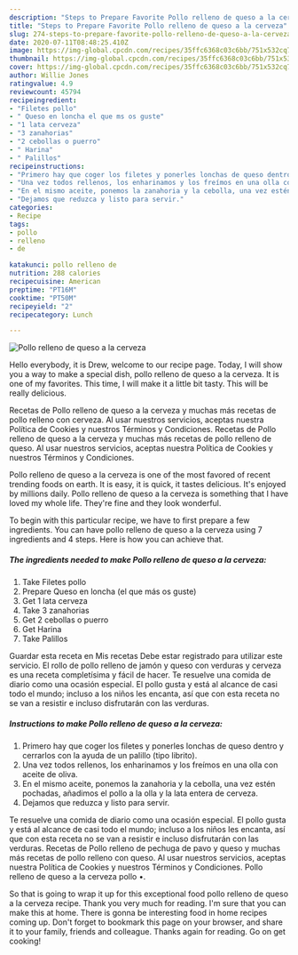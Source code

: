 ```yaml
---
description: "Steps to Prepare Favorite Pollo relleno de queso a la cerveza"
title: "Steps to Prepare Favorite Pollo relleno de queso a la cerveza"
slug: 274-steps-to-prepare-favorite-pollo-relleno-de-queso-a-la-cerveza
date: 2020-07-11T08:48:25.410Z
image: https://img-global.cpcdn.com/recipes/35ffc6368c03c6bb/751x532cq70/pollo-relleno-de-queso-a-la-cerveza-foto-principal.jpg
thumbnail: https://img-global.cpcdn.com/recipes/35ffc6368c03c6bb/751x532cq70/pollo-relleno-de-queso-a-la-cerveza-foto-principal.jpg
cover: https://img-global.cpcdn.com/recipes/35ffc6368c03c6bb/751x532cq70/pollo-relleno-de-queso-a-la-cerveza-foto-principal.jpg
author: Willie Jones
ratingvalue: 4.9
reviewcount: 45794
recipeingredient:
- "Filetes pollo"
- " Queso en loncha el que ms os guste"
- "1 lata cerveza"
- "3 zanahorias"
- "2 cebollas o puerro"
- " Harina"
- " Palillos"
recipeinstructions:
- "Primero hay que coger los filetes y ponerles lonchas de queso dentro y cerrarlos con la ayuda de un palillo (tipo librito)."
- "Una vez todos rellenos, los enharinamos y los freímos en una olla con aceite de oliva."
- "En el mismo aceite, ponemos la zanahoria y la cebolla, una vez estén pochadas, añadimos el pollo a la olla y la lata entera de cerveza."
- "Dejamos que reduzca y listo para servir."
categories:
- Recipe
tags:
- pollo
- relleno
- de

katakunci: pollo relleno de 
nutrition: 288 calories
recipecuisine: American
preptime: "PT16M"
cooktime: "PT50M"
recipeyield: "2"
recipecategory: Lunch

---
```



![Pollo relleno de queso a la cerveza](https://img-global.cpcdn.com/recipes/35ffc6368c03c6bb/751x532cq70/pollo-relleno-de-queso-a-la-cerveza-foto-principal.jpg)

Hello everybody, it is Drew, welcome to our recipe page. Today, I will show you a way to make a special dish, pollo relleno de queso a la cerveza. It is one of my favorites. This time, I will make it a little bit tasty. This will be really delicious.

Recetas de Pollo relleno de queso a la cerveza y muchas más recetas de pollo relleno con cerveza. Al usar nuestros servicios, aceptas nuestra Política de Cookies y nuestros Términos y Condiciones. Recetas de Pollo relleno de queso a la cerveza y muchas más recetas de pollo relleno de queso. Al usar nuestros servicios, aceptas nuestra Política de Cookies y nuestros Términos y Condiciones.

Pollo relleno de queso a la cerveza is one of the most favored of recent trending foods on earth. It is easy, it is quick, it tastes delicious. It's enjoyed by millions daily. Pollo relleno de queso a la cerveza is something that I have loved my whole life. They're fine and they look wonderful.


To begin with this particular recipe, we have to first prepare a few ingredients. You can have pollo relleno de queso a la cerveza using 7 ingredients and 4 steps. Here is how you can achieve that.

<!--inarticleads1-->

##### The ingredients needed to make Pollo relleno de queso a la cerveza:

1. Take Filetes pollo
1. Prepare  Queso en loncha (el que más os guste)
1. Get 1 lata cerveza
1. Take 3 zanahorias
1. Get 2 cebollas o puerro
1. Get  Harina
1. Take  Palillos


Guardar esta receta en Mis recetas Debe estar registrado para utilizar este servicio. El rollo de pollo relleno de jamón y queso con verduras y cerveza es una receta completísima y fácil de hacer. Te resuelve una comida de diario como una ocasión especial. El pollo gusta y está al alcance de casi todo el mundo; incluso a los niños les encanta, así que con esta receta no se van a resistir e incluso disfrutarán con las verduras. 

<!--inarticleads2-->

##### Instructions to make Pollo relleno de queso a la cerveza:

1. Primero hay que coger los filetes y ponerles lonchas de queso dentro y cerrarlos con la ayuda de un palillo (tipo librito).
1. Una vez todos rellenos, los enharinamos y los freímos en una olla con aceite de oliva.
1. En el mismo aceite, ponemos la zanahoria y la cebolla, una vez estén pochadas, añadimos el pollo a la olla y la lata entera de cerveza.
1. Dejamos que reduzca y listo para servir.


Te resuelve una comida de diario como una ocasión especial. El pollo gusta y está al alcance de casi todo el mundo; incluso a los niños les encanta, así que con esta receta no se van a resistir e incluso disfrutarán con las verduras. Recetas de Pollo relleno de pechuga de pavo y queso y muchas más recetas de pollo relleno con queso. Al usar nuestros servicios, aceptas nuestra Política de Cookies y nuestros Términos y Condiciones. Pollo relleno de queso a la cerveza pollo •. 

So that is going to wrap it up for this exceptional food pollo relleno de queso a la cerveza recipe. Thank you very much for reading. I'm sure that you can make this at home. There is gonna be interesting food in home recipes coming up. Don't forget to bookmark this page on your browser, and share it to your family, friends and colleague. Thanks again for reading. Go on get cooking!
